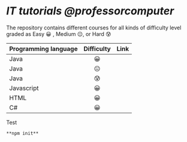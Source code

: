 
# ***IT tutorials @professorcomputer***


The repository contains different courses for all kinds of difficulty level graded as Easy 😀 , Medium 😐, or Hard 😰


| Programming language | Difficulty             | Link  |
| :------------------- | :--------------------: | :---: |
| Java                 | 😀                     | |
| Java                 | 😐                     | |
| Java                 | 😰                     | |
| Javascript           | 😀                     | |
| HTML                 | 😀                     | |
| C#                   | 😀                     | |

Test

    **npm init**
